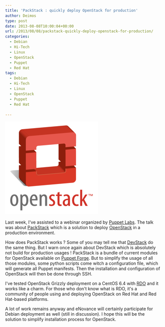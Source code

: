 ```yaml
---
title: 'PackStack : quickly deploy OpenStack for production'
author: Deimos
type: post
date: 2013-08-08T10:00:04+00:00
url: /2013/08/08/packstack-quickly-deploy-openstack-for-production/
categories:
  - Debian
  - Hi-Tech
  - Linux
  - OpenStack
  - Puppet
  - Red Hat
tags:
  - Debian
  - Hi-Tech
  - Linux
  - OpenStack
  - Puppet
  - Red Hat

---
```

![openstack](/images/logo_openstack.png)

Last week, I've assisted to a webinar organized by [Puppet Labs](https://puppetlabs.com/). The talk was about [PackStack](http://wiki.openstack.org/Packstack) which is a solution to deploy [OpenStack](http://www.openstack.org/) in a production environment.

How does PackStack works ? Some of you may tell me that [DevStack](http://wiki.deimos.fr/DevStack_:_d%C3%A9velopper_ou_tester_rapidement_OpenStack) do the same thing. But I warn once again about DevStack which is absolutely not build for production usages ! PackStack is a bundle of current modules for OpenStack available on [Puppet Forge](https://forge.puppetlabs.com/). But to simplify the usage of all those modules, some python scripts come witch a configuration file, which will generate all Puppet manifests. Then the installation and configuration of OpenStack will then be done through SSH.

I've tested OpenStack Grizzly deployment on a CentOS 6.4 with [RDO](http://openstack.redhat.com/) and it works like a charm. For those who don't know what is RDO, it's a community of people using and deploying OpenStack on Red Hat and Red Hat-based platforms.

A lot of work remains anyway and eNovance will certainly participate for Debian deployment as well (still in discussion). I hope this will be the solution to simplify installation process for OpenStack.
